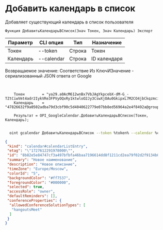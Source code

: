 ﻿---
sidebar_position: 2
---

# Добавить календарь в список
 Добавляет существующий календарь в список пользователя



`Функция ДобавитьКалендарьВСписок(Знач Токен, Знач Календарь) Экспорт`

  | Параметр | CLI опция | Тип | Назначение |
  |-|-|-|-|
  | Токен | --token | Строка | Токен |
  | Календарь | --calendar | Строка | ID календаря |

  
  Возвращаемое значение:   Соответствие Из КлючИЗначение - сериализованный JSON ответа от Google

<br/>




```bsl title="Пример кода"
    Токен        = "ya29.a0AcM612wnBx7VbJAgYkpcebX-dM-G_-TZtCiwVmt4adr2IykVRe3FPVyOQxRy1ktwloO2Jy3CswXjOAu0GkipxL7M2CO4jbCkqzmci2d7-...";
    Календарь    = "47826632f9a0502adba79d3cbf90c5d4040622779e07bb8ed56964a2e4f8492a@group.calendar.google.com";

    Результат = OPI_GoogleCalendar.ДобавитьКалендарьВСписок(Токен, Календарь);
```



```sh title="Пример команды CLI"
    
  oint gcalendar ДобавитьКалендарьВСписок --token %token% --calendar %calendar%

```

```json title="Результат"
{
 "kind": "calendar#calendarListEntry",
 "etag": "\"1727612291978000\"",
 "id": "8b82e5e84747cf3a497bfbfa46baa7196614dd8f1211cd2ea79f02d2f9134b03@group.calendar.google.com",
 "summary": "Новое наименование",
 "description": "Новое описание",
 "timeZone": "Europe/Moscow",
 "colorId": "5",
 "backgroundColor": "#ff7537",
 "foregroundColor": "#000000",
 "selected": true,
 "accessRole": "owner",
 "defaultReminders": [],
 "conferenceProperties": {
  "allowedConferenceSolutionTypes": [
   "hangoutsMeet"
  ]
 }
}
```
